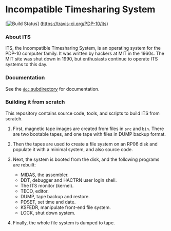 # Incompatible Timesharing System

[![Build Status](https://travis-ci.org/PDP-10/its.svg?branch=master)]
(https://travis-ci.org/PDP-10/its)

### About ITS

ITS, the Incompatible Timesharing System, is an operating system for
the PDP-10 computer family.  It was written by hackers at MIT in the
1960s.  The MIT site was shut down in 1990, but enthusiasts continue
to operate ITS systems to this day.

### Documentation

See the [`doc` subdirectory](doc) for documentation.

### Building it from scratch

This repository contains source code, tools, and scripts to build ITS
from scratch.

1. First, magnetic tape images are created from files in `src` and
   `bin`.  There are two bootable tapes, and one tape with files in
   DUMP backup format.

2. Then the tapes are used to create a file system on an RP06 disk and
   populate it with a minimal system, and also source code.

3. Next, the system is booted from the disk, and the following programs
   are rebuilt:

   - MIDAS, the assembler.
   - DDT, debugger and HACTRN user login shell.
   - The ITS monitor (kernel).
   - TECO, editor.
   - DUMP, tape backup and restore.
   - PDSET, set time and date.
   - KSFEDR, manipulate front-end file system.
   - LOCK, shut down system.

4. Finally, the whole file system is dumped to tape.

